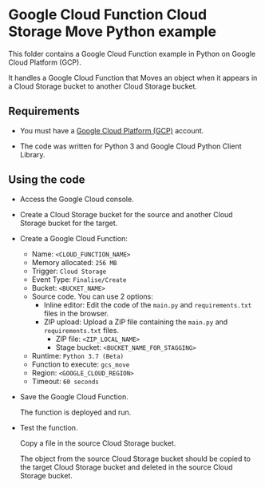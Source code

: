 # Google Cloud Function Cloud Storage Move Python example

This folder contains a Google Cloud Function example in Python on Google Cloud Platform (GCP).

It handles a Google Cloud Function that Moves an object when it appears in a Cloud Storage bucket to another Cloud Storage bucket.

## Requirements

* You must have a [Google Cloud Platform (GCP)](http://cloud.google.com/) account.

* The code was written for Python 3 and Google Cloud Python Client Library.

## Using the code

* Access the Google Cloud console.

* Create a Cloud Storage bucket for the source and another Cloud Storage bucket for the target.

* Create a Google Cloud Function:
  * Name: `<CLOUD_FUNCTION_NAME>`
  * Memory allocated: `256 MB`
  * Trigger: `Cloud Storage`
  * Event Type: `Finalise/Create`
  * Bucket: `<BUCKET_NAME>`
  * Source code. You can use 2 options:
    * Inline editor:
      Edit the code of the `main.py` and `requirements.txt` files in the browser.
    * ZIP upload:
      Upload a ZIP file containing the `main.py` and `requirements.txt` files.
      * ZIP file: `<ZIP_LOCAL_NAME>`
      * Stage bucket: `<BUCKET_NAME_FOR_STAGGING>`
  * Runtime: `Python 3.7 (Beta)`
  * Function to execute: `gcs_move`
  * Region: `<GOOGLE_CLOUD_REGION>`
  * Timeout: `60 seconds`

* Save the Google Cloud Function.

  The function is deployed and run.

* Test the function.

  Copy a file in the source Cloud Storage bucket.

  The object from the source Cloud Storage bucket should be copied to the target Cloud Storage bucket and deleted in the source Cloud Storage bucket.
